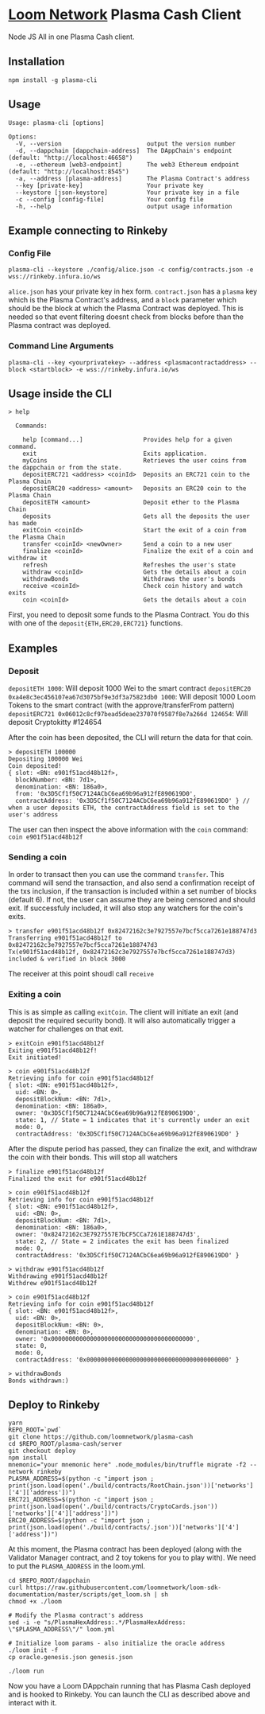 # [Loom Network](https://loomx.io) Plasma Cash Client

Node JS All in one Plasma Cash client.

## Installation

`npm install -g plasma-cli`


## Usage

```
Usage: plasma-cli [options]

Options:
  -V, --version                        output the version number
  -d, --dappchain [dappchain-address]  The DAppChain's endpoint (default: "http://localhost:46658")
  -e, --ethereum [web3-endpoint]       The web3 Ethereum endpoint (default: "http://localhost:8545")
  -a, --address [plasma-address]       The Plasma Contract's address
  --key [private-key]                  Your private key
  --keystore [json-keystore]           Your private key in a file
  -c --config [config-file]            Your config file
  -h, --help                           output usage information
```


## Example connecting to Rinkeby 

### Config File

`plasma-cli --keystore ./config/alice.json -c config/contracts.json -e wss://rinkeby.infura.io/ws`

`alice.json` has your private key in hex form.
`contract.json` has a `plasma` key which is the Plasma Contract's address, and a `block` parameter which should be the block at which the Plasma Contract was deployed. This is needed so that event filtering doesnt check from blocks before than the Plasma contract was deployed. 

### Command Line Arguments

`plasma-cli --key <yourprivatekey> --address <plasmacontractaddress> --block <startblock> -e wss://rinkeby.infura.io/ws`

## Usage inside the CLI

```
> help

  Commands:

    help [command...]                 Provides help for a given command.
    exit                              Exits application.
    myCoins                           Retrieves the user coins from the dappchain or from the state.
    depositERC721 <address> <coinId>  Deposits an ERC721 coin to the Plasma Chain
    depositERC20 <address> <amount>   Deposits an ERC20 coin to the Plasma Chain
    depositETH <amount>               Deposit ether to the Plasma Chain
    deposits                          Gets all the deposits the user has made
    exitCoin <coinId>                 Start the exit of a coin from the Plasma Chain
    transfer <coinId> <newOwner>      Send a coin to a new user
    finalize <coinId>                 Finalize the exit of a coin and withdraw it
    refresh                           Refreshes the user's state
    withdraw <coinId>                 Gets the details about a coin
    withdrawBonds                     Withdraws the user's bonds
    receive <coinId>                  Check coin history and watch exits
    coin <coinId>                     Gets the details about a coin
```

First, you need to deposit some funds to the Plasma Contract. You do this with one of the `deposit{ETH,ERC20,ERC721}` functions. 

## Examples

### Deposit
`depositETH 1000`: Will deposit 1000 Wei to the smart contract
`depositERC20 0xa4e8c3ec456107ea67d3075bf9e3df3a75823db0 1000`: Will deposit 1000 Loom Tokens to the smart contract (with the approve/transferFrom pattern)
`depositERC721 0x06012c8cf97bead5deae237070f9587f8e7a266d 124654`: Will deposit Cryptokitty #124654

After the coin has been deposited, the CLI will return the data for that coin.

```
> depositETH 100000
Depositing 100000 Wei
Coin deposited!
{ slot: <BN: e901f51acd48b12f>,
  blockNumber: <BN: 7d1>,
  denomination: <BN: 186a0>,
  from: '0x3D5Cf1f50C7124ACbC6ea69b96a912fE890619D0',
  contractAddress: '0x3D5Cf1f50C7124ACbC6ea69b96a912fE890619D0' } // when a user deposits ETH, the contractAddress field is set to the user's address
```

The user can then inspect the above information with the `coin` command: `coin e901f51acd48b12f`

### Sending a coin

In order to transact then you can use the command `transfer`. This command will send the transaction, and also send a confirmation receipt of the txs inclusion, if the transaction is included within a set number of blocks (default 6). If not, the user can assume they are being censored and should exit. If successfuly included, it will also stop any watchers for the coin's exits.

```
> transfer e901f51acd48b12f 0x82472162c3e7927557e7bcf5cca7261e188747d3
Transferring e901f51acd48b12f to 0x82472162c3e7927557e7bcf5cca7261e188747d3
Tx(e901f51acd48b12f, 0x82472162c3e7927557e7bcf5cca7261e188747d3) included & verified in block 3000
```

The receiver at this point shoudl call `receive`

### Exiting a coin

This is as simple as calling `exitCoin`. The client will initiate an exit (and deposit the required security bond). It will also automatically trigger a watcher for challenges on that exit. 

```
> exitCoin e901f51acd48b12f
Exiting e901f51acd48b12f!
Exit initiated!

> coin e901f51acd48b12f
Retrieving info for coin e901f51acd48b12f
{ slot: <BN: e901f51acd48b12f>,
  uid: <BN: 0>,
  depositBlockNum: <BN: 7d1>,
  denomination: <BN: 186a0>,
  owner: '0x3D5Cf1f50C7124ACbC6ea69b96a912fE890619D0',
  state: 1, // State = 1 indicates that it's currently under an exit
  mode: 0,
  contractAddress: '0x3D5Cf1f50C7124ACbC6ea69b96a912fE890619D0' }
```

After the dispute period has passed, they can finalize the exit, and withdraw the coin with their bonds. This will stop all watchers

```
> finalize e901f51acd48b12f
Finalized the exit for e901f51acd48b12f

> coin e901f51acd48b12f
Retrieving info for coin e901f51acd48b12f
{ slot: <BN: e901f51acd48b12f>,
  uid: <BN: 0>,
  depositBlockNum: <BN: 7d1>,
  denomination: <BN: 186a0>,
  owner: '0x82472162c3E7927557E7bCF5CCa7261E188747d3',
  state: 2, // State = 2 indicates the exit has been finalized
  mode: 0,
  contractAddress: '0x3D5Cf1f50C7124ACbC6ea69b96a912fE890619D0' }

> withdraw e901f51acd48b12f
Withdrawing e901f51acd48b12f
Withdrew e901f51acd48b12f

> coin e901f51acd48b12f
Retrieving info for coin e901f51acd48b12f
{ slot: <BN: e901f51acd48b12f>,
  uid: <BN: 0>,
  depositBlockNum: <BN: 0>,
  denomination: <BN: 0>,
  owner: '0x0000000000000000000000000000000000000000',
  state: 0,
  mode: 0,
  contractAddress: '0x0000000000000000000000000000000000000000' }

> withdrawBonds
Bonds withdrawn:)
```

## Deploy to Rinkeby

```
yarn
REPO_ROOT=`pwd`
git clone https://github.com/loomnetwork/plasma-cash
cd $REPO_ROOT/plasma-cash/server
git checkout deploy
npm install
mnemonic="your mnemonic here" .node_modules/bin/truffle migrate -f2 --network rinkeby
PLASMA_ADDRESS=$(python -c "import json ; print(json.load(open('./build/contracts/RootChain.json'))['networks']['4']['address'])")
ERC721_ADDRESS=$(python -c "import json ; print(json.load(open('./build/contracts/CryptoCards.json'))['networks']['4']['address'])")
ERC20_ADDRESS=$(python -c "import json ; print(json.load(open('./build/contracts/.json'))['networks']['4']['address'])")
```

At this moment, the Plasma contract has been deployed (along with the Validator Manager contract, and 2 toy tokens for you to play with). We need to put the `PLASMA_ADDRESS` in the loom.yml.


```
cd $REPO_ROOT/dappchain
curl https://raw.githubusercontent.com/loomnetwork/loom-sdk-documentation/master/scripts/get_loom.sh | sh
chmod +x ./loom

# Modify the Plasma contract's address
sed -i -e "s/PlasmaHexAddress:.*/PlasmaHexAddress: \"$PLASMA_ADDRESS\"/" loom.yml

# Initialize loom params - also initialize the oracle address
./loom init -f
cp oracle.genesis.json genesis.json

./loom run
```

Now you have a Loom DAppchain running that has Plasma Cash deployed and is hooked to Rinkeby.
You can launch the CLI as described above and interact with it.
